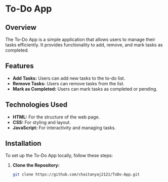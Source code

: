 # To-Do App

## Overview

The To-Do App is a simple application that allows users to manage their tasks efficiently. It provides functionality to add, remove, and mark tasks as completed.

## Features

- **Add Tasks:** Users can add new tasks to the to-do list.
- **Remove Tasks:** Users can remove tasks from the list.
- **Mark as Completed:** Users can mark tasks as completed or pending.

## Technologies Used

- **HTML:** For the structure of the web page.
- **CSS:** For styling and layout.
- **JavaScript:** For interactivity and managing tasks.

## Installation

To set up the To-Do App locally, follow these steps:

1. **Clone the Repository:**
   ```bash
   git clone https://github.com/chaitanyaj2121/ToDo-App.git
